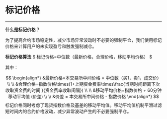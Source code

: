 # 标记价格

------

**什么是标记价格？**

为了提高合约市场稳定性，减少市场异常波动时不必要的强制平仓，我们使用标记价格来计算用户的未实现盈亏和触发强制减仓。

**标记价格算法**
$
标记价格=中位数（最新价格，合理价格，移动平均价格）
$

其中：

$$
\begin{align*}
&最新价格=本交易所中间价格 = 中位数（买1，卖1，成交价）
\\
\\
&合理价格=指数价格\times(1+上期资金费率\times\frac{当期时间距离下次收取资金费的时间 }{资金费率收取间隔})
\\
\\
&移动平均价格=指数价格 + 60分钟移动平均值 (价差)
\\
\\
&价差 = 本交易所中间价格 - 指数价格
\end{align*}
$$
标记价格同时考虑了现货指数价格及基差的移动平均值。移动平均值机制平滑过滤短时间内的合约价格波动，减少异常波动产生的不必要强制平仓。